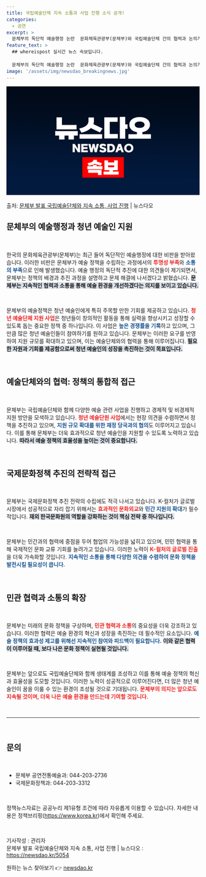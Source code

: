 ```yaml
---
title: 국립예술단체 지속 소통과 사업 진행 소식 공개!
categories:
  - 공연
excerpt: >
  문체부의 독단적 예술행정 논란  문화체육관광부(문체부)와 국립예술단체 간의 협력과 논의가 강조되는 가운데, …
feature_text: >
  ## whereispost 실시간 뉴스 속보입니다.

  문체부의 독단적 예술행정 논란  문화체육관광부(문체부)와 국립예술단체 간의 협력과 논의가 강조되는 가운데, …
image: '/assets/img/newsdao_breakingnews.jpg'
---
```


![뉴스다오 속보](/assets/img/newsdao_breakingnews.jpg)

<p>출처: <a href="https://newsdao.kr/5054" rel="dofollow">문체부 발표 국립예술단체와 지속 소통, 사업 진행</a> | 뉴스다오</p>

<h2 data-ke-size="size26">문체부의 예술행정과 청년 예술인 지원</h2>

<p data-ke-size="size16">&nbsp;</p>

한국의 문화체육관광부(문체부)는 최근 들어 독단적인 예술행정에 대한 비판을 받아왔습니다. 이러한 비판은 문체부가 예술 정책을 수립하는 과정에서의 <b><span style="color: #ee2323;">투명성 부족</span></b>와 <b><span style="color: #1a5490;">소통의 부족</span></b>으로 인해 발생했습니다. 예술 행정의 독단적 추진에 대한 의견들이 제기되면서, 문체부는 정책의 배경과 추진 과정을 설명하고 문제 해결에 나서겠다고 밝혔습니다. <b><span style="background-color: #21538527;">문체부는 지속적인 협력과 소통을 통해 예술 환경을 개선하겠다는 의지를 보이고 있습니다.</span></b>

<p data-ke-size="size16">&nbsp;</p>

문체부의 예술정책은 청년 예술인에게 특히 주목할 만한 기회를 제공하고 있습니다. <b><span style="color: #ee2323;">청년 예술단체 지원 사업</span></b>은 청년들이 창의적인 활동을 통해 실력을 향상시키고 성장할 수 있도록 돕는 중요한 정책 중 하나입니다. 이 사업은 <b><span style="color: #1a5490;">높은 경쟁률을 기록</span></b>하고 있으며, 그만큼 많은 청년 예술인들이 참여하기를 원하고 있습니다. 문체부는 이러한 요구를 반영하여 지원 규모를 확대하고 있으며, 이는 예술단체와의 협력을 통해 이루어집니다. <b><span style="background-color: #21538527;">필요한 자원과 기회를 제공함으로써 청년 예술인의 성장을 촉진하는 것이 목표입니다.</span></b>

<p data-ke-size="size16">&nbsp;</p>

<h2 data-ke-size="size26">예술단체와의 협력: 정책의 통합적 접근</h2>

<p data-ke-size="size16">&nbsp;</p>

문체부는 ﻿국립예술단체와 함께 다양한 예술 관련 사업을 진행하고 경제적 및 비경제적 지원 방안을 모색하고 있습니다. <b><span style="color: #ee2323;">청년 예술단원 사업</span></b>에서는 현장 의견을 수렴하면서 정책을 추진하고 있으며, <b><span style="color: #1a5490;">지원 규모 확대를 위한 재정 당국과의 협의</span></b>도 이루어지고 있습니다. 이를 통해 문체부는 더욱 효과적으로 청년 예술인을 지원할 수 있도록 노력하고 있습니다. <b><span style="background-color: #21538527;">따라서 예술 정책의 효율성을 높이는 것이 중요합니다.</span></b>

<p data-ke-size="size16">&nbsp;</p>

<h2 data-ke-size="size26">국제문화정책 추진의 전략적 접근</h2>

<p data-ke-size="size16">&nbsp;</p>

문체부는 국제문화정책 추진 전략의 수립에도 적극 나서고 있습니다. K-컬처가 글로벌 시장에서 성공적으로 자리 잡기 위해서는 <b><span style="color: #ee2323;">효과적인 문화외교</span></b>와 <b><span style="color: #1a5490;">민간 지원의 확대</span></b>가 필수적입니다. <b><span style="background-color: #21538527;">재외 한국문화원의 역할을 강화하는 것이 핵심 전략 중 하나입니다.</span></b>

<p data-ke-size="size16">&nbsp;</p>

문체부는 민간과의 협력에 중점을 두어 협업의 가능성을 넓히고 있으며, 민민 협력을 통해 국제적인 문화 교류 기회를 늘려가고 있습니다. 이러한 노력이 <b><span style="color: #ee2323;">K-컬처의 글로벌 진출</span></b>을 더욱 가속화할 것입니다. <b><span style="color: #1a5490;">지속적인 소통을 통해 다양한 의견을 수렴하여 문화 정책을 발전시킬 필요성이 큽니다.</span></b>

<p data-ke-size="size16">&nbsp;</p>

<h2 data-ke-size="size26">민관 협력과 소통의 확장</h2>

<p data-ke-size="size16">&nbsp;</p>

문체부는 미래의 문화 정책을 구상하며, <b><span style="color: #ee2323;">민관 협력과 소통</span></b>의 중요성을 더욱 강조하고 있습니다. 이러한 협력은 예술 환경의 혁신과 성장을 촉진하는 데 필수적인 요소입니다. <b><span style="color: #1a5490;">예술 정책의 효과성 제고를 위해선 지속적인 참여와 피드백이 필요합니다.</span></b> <b><span style="background-color: #21538527;">이와 같은 협력이 이루어질 때, 보다 나은 문화 정책이 실현될 것입니다.</span></b>

<p data-ke-size="size16">&nbsp;</p>

문체부는 앞으로도 국립예술단체와 함께 생태계를 조성하고 이를 통해 예술 정책의 혁신과 효율성을 도모할 것입니다. 이러한 노력이 성공적으로 이루어진다면, 더 많은 청년 예술인이 꿈을 이룰 수 있는 환경이 조성될 것으로 기대됩니다. <b><span style="color: #ee2323;">문체부의 의지는 앞으로도 지속될 것이며, 더욱 나은 예술 환경을 만드는데 기여할 것입니다.</span></b>

<p data-ke-size="size16">&nbsp;</p>

<hr />

<p data-ke-size="size16">&nbsp;</p>

<h2 data-ke-size="size26">문의</h2>

<p data-ke-size="size16">&nbsp;</p>

- 문체부 공연전통예술과: 044-203-2736  
- 국제문화정책과: 044-203-3312  

<p data-ke-size="size16">&nbsp;</p>

정책뉴스자료는 공공누리 제1유형 조건에 따라 자유롭게 이용할 수 있습니다. 자세한 내용은 정책브리핑(https://www.korea.kr)에서 확인해 주세요.  

<p data-ke-size="size16">&nbsp;</p>

기사작성 : 관리자  
문체부 발표 국립예술단체와 지속 소통, 사업 진행 | 뉴스다오 : https://newsdao.kr/5054 

원하는 뉴스 찾아보기 👉 <a href="https://newsdao.kr" rel="dofollow">newsdao.kr</a>


